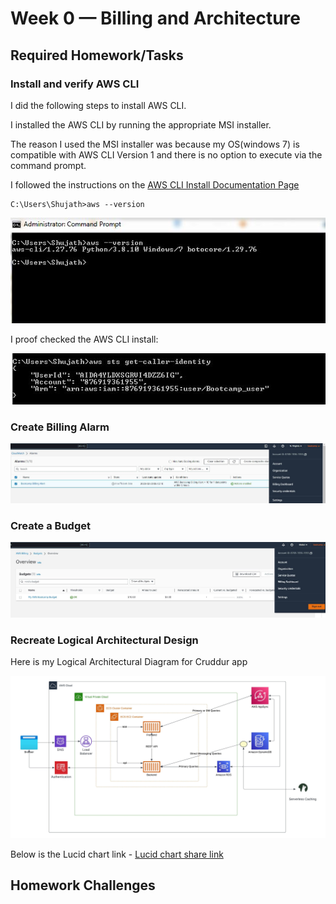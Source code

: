# Week 0 — Billing and Architecture

## Required Homework/Tasks

### Install and verify AWS CLI

I did the following steps to install AWS CLI.

I installed the AWS CLI by running the appropriate MSI installer.

The reason I used the MSI installer was because my OS(windows 7) is compatible with AWS CLI Version 1 and there is no option to execute via the command prompt.

I followed the instructions on the [AWS CLI Install Documentation Page](https://docs.aws.amazon.com/cli/v1/userguide/install-windows.html)
```
C:\Users\Shujath>aws --version
```
![Installing AWS CLI](assets/AWS%20CLI.JPG)


I proof checked the AWS CLI install:

![proof of AWS CLI](assets/proof%20of%20working%20aws%20CLI.JPG)

### Create Billing Alarm

![Image of Billing Alarm I created](/journal/assets/Billing%20Alarm.JPG)

### Create a Budget

![Image of Budget I created](/journal/assets/create-budget.JPG)

### Recreate Logical Architectural Design

Here is my Logical Architectural Diagram for Cruddur app

![My Logical Architectural Diagram](/journal/assets/Cruddur%20Logical%20Diagram.jpeg)

Below is the Lucid chart link -
[Lucid chart share link](https://lucid.app/lucidchart/7f173427-3486-4a08-affd-d3dca797cc17/edit?viewport_loc=-111%2C-181%2C2219%2C1119%2C0_0&invitationId=inv_9791d19f-21ab-47b6-aad3-db72a86a2616)

## Homework Challenges
